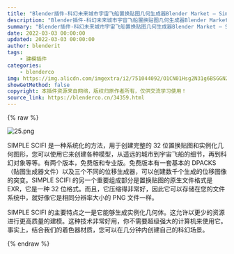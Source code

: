 ```yaml
---
title: "Blender插件-科幻未来城市宇宙飞船置换贴图几何生成器Blender Market – Simple Scifi Pro"
description: "Blender插件-科幻未来城市宇宙飞船置换贴图几何生成器Blender Market – Simple Scifi Pro"
summary: "Blender插件-科幻未来城市宇宙飞船置换贴图几何生成器Blender Market – Simple Scifi Pro"
date: 2022-03-03 00:00:00
updated: 2022-03-03 00:00:00
author: blenderit
tags: 
    - 建模插件
categories:
    - blenderco
img: https://img.alicdn.com/imgextra/i2/751044092/O1CN01Hsg2N31g6BSGGN2KV_!!751044092.png
showGetMethod: false
copyright: 本插件资源来自网络，版权归原作者所有，仅供交流学习使用！
source_link: https://blenderco.cn/34359.html
---
```


{% raw %}
<p><img class="aligncenter" src="https://img.alicdn.com/imgextra/i2/751044092/O1CN01Hsg2N31g6BSGGN2KV_!!751044092.png" alt="25.png"></p><p>SIMPLE SCIFI 是一种系统化的方法，用于创建完整的 32 位置换贴图和实例化几何图形，您可以使用它来创建各种模型，从遥远的城市到宇宙飞船的细节，再到科幻对象等等。有两个版本，免费版和专业版。免费版本有一套基本的 DPACKS（贴图生成器文件）以及三个不同的位移生成器，可以创建数千个生成的位移图像的突变。SIMPLE SCIFI 的另一个重要组成部分是置换贴图的原生文件格式是 EXR，它是一种 32 位格式。而且，它压缩得非常好，因此它可以存储在您的文件系统中，就好像它是相同分辨率大小的 PNG 文件一样。</p><p>SIMPLE SCIFI 的主要特点之一是它能够生成实例化几何体。这允许以更少的资源进行更高质量的建模。这种技术非常好用，你不需要超级强大的计算机来使用它。事实上，结合我们的着色器材质，您可以在几分钟内创建自己的科幻场景。</p>
<div style="display: none">blenderco</div>
{% endraw %}